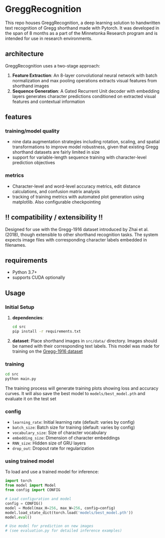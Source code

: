 # GreggRecognition

This repo houses GreggRecognition, a deep learning solution to handwritten text recognition of Gregg shorthand made with Pytorch. It was developed in the span of 8 months as a part of the Minnetonka Research program and is intended for use in research environments.

## architecture

GreggRecognition uses a two-stage approach:

1. **Feature Extraction**: An 8-layer convolutional neural network with batch normalization and max pooling operations extracts visual features from shorthand images
2. **Sequence Generation**: A Gated Recurrent Unit decoder with embedding layers generates character predictions conditioned on extracted visual features and contextual information

## features

### training/model quality
- nine data augmentation strategies including rotation, scaling, and spatial transformations to improve model robustness, given that existing Gregg shorthand datasets are fairly limited in size
- support for variable-length sequence training with character-level prediction objectives 

### metrics
- Character-level and word-level accuracy metrics, edit distance calculations, and confusion matrix analysis
- tracking of training metrics with automated plot generation using matplotlib. Also configurable checkpointing

## !! compatibility / extensibility !!

Designed for use with the Gregg-1916 dataset introduced by Zhai et al. (2018), though extensible to other shorthand recognition tasks. The system expects image files with corresponding character labels embedded in filenames.

## requirements

- Python 3.7+ 
- supports CUDA optionally

## Usage

### Initial Setup

1. **dependencies**:
   ```bash
   cd src
   pip install -r requirements.txt
   ```

2. **dataset**: Place shorthand images in `src/data/` directory. Images should be named with their corresponding text labels. This model was made for training on the [Gregg-1916 dataset](https://github.com/anonimously/Gregg1916-Recognition/blob/master/data)

### training

```bash
cd src
python main.py
```

The training process will generate training plots showing loss and accuracy curves. It will also save the best model to `models/best_model.pth` and evaluate it on the test set

### config

- `learning_rate`: Initial learning rate (default: varies by config)
- `batch_size`: Batch size for training (default: varies by config)
- `vocabulary_size`: Size of character vocabulary
- `embedding_size`: Dimension of character embeddings
- `RNN_size`: Hidden size of GRU layers
- `drop_out`: Dropout rate for regularization

### using trained model

To load and use a trained model for inference:
```python
import torch
from model import Model
from config import CONFIG

# Load configuration and model
config = CONFIG()
model = Model(max_H=256, max_W=256, config=config)
model.load_state_dict(torch.load('models/best_model.pth'))
model.eval()

# Use model for prediction on new images
# (see evaluation.py for detailed inference examples)
```